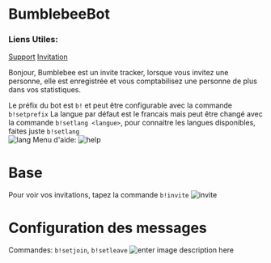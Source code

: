 # BumblebeeBot


### Liens Utiles:
[Support](https://discord.gg/MRsecbDyH5)
[Invitation](https://discord.com/api/oauth2/authorize?client_id=701838115224158339&permissions=347297&scope=bot)

Bonjour, Bumblebee est un invite tracker, lorsque vous invitez une personne, elle est enregistrée et vous comptabilisez une personne de plus dans vos statistiques.

Le préfix du bot est `b!` et peut être configurable avec la commande `b!setprefix`
La langue par défaut est le francais mais peut être changé avec la commande `b!setlang <langue>`, pour connaitre les langues disponibles, faites juste `b!setlang`  
![lang](https://cdn.discordapp.com/attachments/773188696068456458/773221655388487680/unknown.png)
Menu d'aide: 
![help](https://cdn.discordapp.com/attachments/773188696068456458/773222450761957376/unknown.png)
# Base
Pour voir vos invitations, tapez la commande `b!invite`
![invite](https://cdn.discordapp.com/attachments/773188696068456458/773222979831463947/unknown.png)
# Configuration des messages
Commandes:
`b!setjoin`,
`b!setleave`
![enter image description here](https://cdn.discordapp.com/attachments/773188696068456458/773219510193881138/unknown.png)